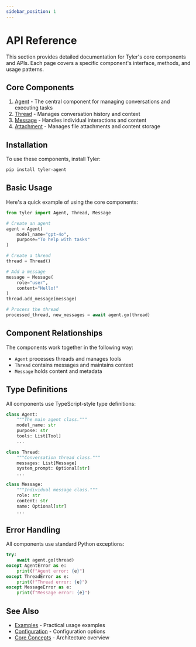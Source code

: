```yaml
---
sidebar_position: 1
---
```


# API Reference

This section provides detailed documentation for Tyler's core components and APIs. Each page covers a specific component's interface, methods, and usage patterns.

## Core Components

1. [Agent](./agent.md) - The central component for managing conversations and executing tasks
2. [Thread](./thread.md) - Manages conversation history and context
3. [Message](./message.md) - Handles individual interactions and content
4. [Attachment](./attachment.md) - Manages file attachments and content storage

## Installation

To use these components, install Tyler:

```bash
pip install tyler-agent
```

## Basic Usage

Here's a quick example of using the core components:

```python
from tyler import Agent, Thread, Message

# Create an agent
agent = Agent(
    model_name="gpt-4o",
    purpose="To help with tasks"
)

# Create a thread
thread = Thread()

# Add a message
message = Message(
    role="user",
    content="Hello!"
)
thread.add_message(message)

# Process the thread
processed_thread, new_messages = await agent.go(thread)
```

## Component Relationships

The components work together in the following way:
- `Agent` processes threads and manages tools
- `Thread` contains messages and maintains context
- `Message` holds content and metadata

## Type Definitions

All components use TypeScript-style type definitions:

```python
class Agent:
    """The main agent class."""
    model_name: str
    purpose: str
    tools: List[Tool]
    ...

class Thread:
    """Conversation thread class."""
    messages: List[Message]
    system_prompt: Optional[str]
    ...

class Message:
    """Individual message class."""
    role: str
    content: str
    name: Optional[str]
    ...
```

## Error Handling

All components use standard Python exceptions:

```python
try:
    await agent.go(thread)
except AgentError as e:
    print(f"Agent error: {e}")
except ThreadError as e:
    print(f"Thread error: {e}")
except MessageError as e:
    print(f"Message error: {e}")
```

## See Also

- [Examples](../examples/index.md) - Practical usage examples
- [Configuration](../configuration.md) - Configuration options
- [Core Concepts](../core-concepts.md) - Architecture overview 